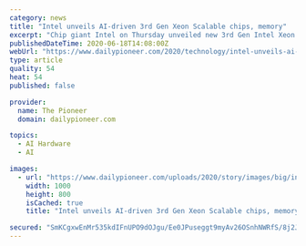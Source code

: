 ```yaml
---
category: news
title: "Intel unveils AI-driven 3rd Gen Xeon Scalable chips, memory"
excerpt: "Chip giant Intel on Thursday unveiled new 3rd Gen Intel Xeon Scalable processors and additions to its hardware and software AI portfolio. The new chip, memory, storage and FPGA solutions would help customers accelerate the development and use of AI and analytics workloads running in data centre,"
publishedDateTime: 2020-06-18T14:08:00Z
webUrl: "https://www.dailypioneer.com/2020/technology/intel-unveils-ai-driven-3rd-gen-xeon-scalable-chips--memory.html"
type: article
quality: 54
heat: 54
published: false

provider:
  name: The Pioneer
  domain: dailypioneer.com

topics:
  - AI Hardware
  - AI

images:
  - url: "https://www.dailypioneer.com/uploads/2020/story/images/big/intel-unveils-ai-driven-3rd-gen-xeon-scalable-chips--memory-2020-06-18.jpg"
    width: 1000
    height: 800
    isCached: true
    title: "Intel unveils AI-driven 3rd Gen Xeon Scalable chips, memory"

secured: "SmKCgxwEnMr535kdIFnUPO9dOJgu/Ee0JPuseggt9myAv26OSnhNWRfS/8j2JIt02cBRxGUdEa8qEc2riSVvastkb3xdMj7D+mlOM26TuYEqZFM3SJrn+r3gd8M1R1Vy5ORX7T+kIrhePwbWSzEhuD1vT3ZU0lK5ZrsTg8/rubTIlI7wEqOwredpry/ITzxgRT2QI3rbDo8dVcyZZLoJ1iy9EHK07MP8Q/V7qARM1J01cTUWiowcZZGD0z3C8hH7ZtnqXgsxgKjJA/JWShoFFoH0JAk8G1zb8AjqPA0Ntjq0v52aBpOHwv2bonOlkAX+zXlIYHFMjJ/ZfmFR9m0J4g==;sQ/kJIJteWMFloYS8lOqHw=="
---
```


